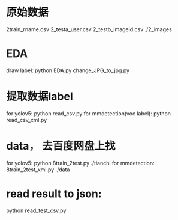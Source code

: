 # 原始数据
2train_rname.csv
2_testa_user.csv
2_testb_imageid.csv
./2_images

# EDA
draw label: python EDA.py
change_JPG_to_jpg.py

# 提取数据label
for yolov5: python read_csv.py
for mmdetection(voc label): python read_csv_xml.py

# data， 去百度网盘上找
for yolov5: python 8train_2test.py
./tianchi
for mmdetection: 8train_2test_xml.py
./data

# read result to json:
python read_test_csv.py

